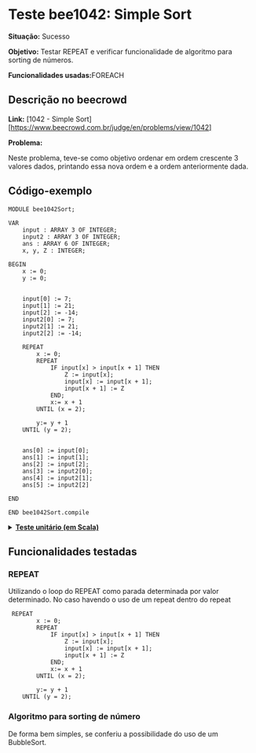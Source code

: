 # Teste bee1042: Simple Sort
<b>Situação:</b> Sucesso

<b>Objetivo:</b> Testar REPEAT e verificar funcionalidade de algoritmo para sorting de números.

<b>Funcionalidades usadas:</b>FOREACH

## Descrição no beecrowd

<b>Link:</b> [1042 - Simple Sort][https://www.beecrowd.com.br/judge/en/problems/view/1042]

<b>Problema:</b> 

Neste problema, teve-se como objetivo ordenar em ordem crescente 3 valores dados, printando essa nova ordem e a ordem anteriormente dada.

## Código-exemplo

```
MODULE bee1042Sort;

VAR
    input : ARRAY 3 OF INTEGER;
    input2 : ARRAY 3 OF INTEGER;
    ans : ARRAY 6 OF INTEGER;
    x, y, Z : INTEGER;

BEGIN
    x := 0;
    y := 0;


    input[0] := 7;
    input[1] := 21;
    input[2] := -14;
    input2[0] := 7;
    input2[1] := 21;
    input2[2] := -14;
    
    REPEAT
        x := 0;
        REPEAT
            IF input[x] > input[x + 1] THEN
                Z := input[x];
                input[x] := input[x + 1];
                input[x + 1] := Z
            END;
            x:= x + 1
        UNTIL (x = 2);

        y:= y + 1
    UNTIL (y = 2);
    

    ans[0] := input[0];
    ans[1] := input[1];
    ans[2] := input[2];
    ans[3] := input2[0];
    ans[4] := input2[1];
    ans[5] := input2[2]

END

END bee1042Sort.compile
```

<details>
<p>
<summary><b><u>Teste unitário (em Scala)</u></b></summary>
<pre>
<code>

</code>
</pre>
</details>

## Funcionalidades testadas
<a name="repeat"></a>
### REPEAT

Utilizando o loop do REPEAT como parada determinada por valor determinado. No caso havendo o uso de um repeat dentro do repeat


```
 REPEAT
        x := 0;
        REPEAT
            IF input[x] > input[x + 1] THEN
                Z := input[x];
                input[x] := input[x + 1];
                input[x + 1] := Z
            END;
            x:= x + 1
        UNTIL (x = 2);

        y:= y + 1
    UNTIL (y = 2);
```

### Algoritmo para sorting de número

De forma bem simples, se conferiu a possibilidade do uso de um BubbleSort.
